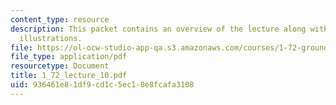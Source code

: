 ```yaml
---
content_type: resource
description: This packet contains an overview of the lecture along with diagrams and
  illustrations.
file: https://ol-ocw-studio-app-qa.s3.amazonaws.com/courses/1-72-groundwater-hydrology-fall-2005/936461e81df9cd1c5ec18e8fcafa3108_1_72_lecture_10.pdf
file_type: application/pdf
resourcetype: Document
title: 1_72_lecture_10.pdf
uid: 936461e8-1df9-cd1c-5ec1-8e8fcafa3108
---
```

